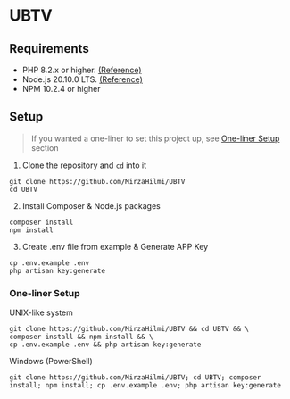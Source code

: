 # UBTV

## Requirements
- PHP 8.2.x or higher. [(Reference)][PHP Download Page]
- Node.js 20.10.0 LTS. [(Reference)][Node.js Download Page]
- NPM 10.2.4 or higher

## Setup
> If you wanted a one-liner to set this project up, see [One-liner Setup](#one-liner-setup) section
1. Clone the repository and `cd` into it
```shell
git clone https://github.com/MirzaHilmi/UBTV
cd UBTV
```

2. Install Composer & Node.js packages
```shell
composer install
npm install
```

3. Create .env file from example & Generate APP Key
```shell
cp .env.example .env
php artisan key:generate
```

### One-liner Setup
UNIX-like system
```shell
git clone https://github.com/MirzaHilmi/UBTV && cd UBTV && \
composer install && npm install && \
cp .env.example .env && php artisan key:generate
```

Windows (PowerShell)
```shell
git clone https://github.com/MirzaHilmi/UBTV; cd UBTV; composer install; npm install; cp .env.example .env; php artisan key:generate
```

[PHP Download Page]: https://www.php.net/downloads.php
[Node.js Download Page]: https://nodejs.org/en/download